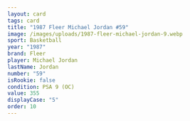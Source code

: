 ```yaml
---
layout: card
tags: card
title: "1987 Fleer Michael Jordan #59"
image: /images/uploads/1987-fleer-michael-jordan-9.webp
sport: Basketball
year: "1987"
brand: Fleer
player: Michael Jordan
lastName: Jordan
number: "59"
isRookie: false
condition: PSA 9 (OC)
value: 355
displayCase: "5"
order: 10
---
```

